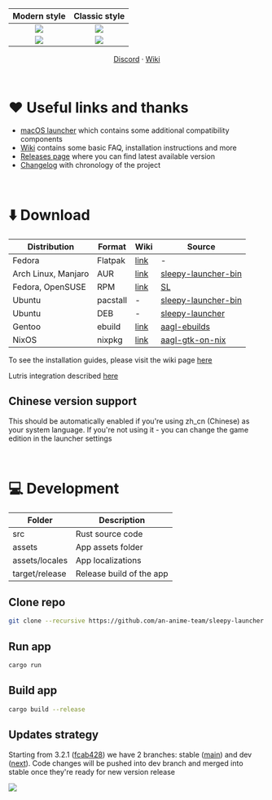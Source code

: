 | Modern style | Classic style |
| :-: | :-: |
| <picture><source media="(prefers-color-scheme: dark)" srcset="repository/main-modern-dark.png"><img src="repository/main-modern.png"></picture> | <picture><source media="(prefers-color-scheme: dark)" srcset="repository/main-classic-dark.png"><img src="repository/main-classic.png"></picture> |
| <picture><source media="(prefers-color-scheme: dark)" srcset="repository/settings-modern-dark.png"><img src="repository/settings-modern.png"></picture> | <picture><source media="(prefers-color-scheme: dark)" srcset="repository/settings-classic-dark.png"><img src="repository/settings-classic.png"></picture> |

<p align="center">
    <a href="https://discord.gg/ck37X6UWBp">Discord</a> ·
    <a href="https://github.com/an-anime-team/sleepy-launcher/wiki">Wiki</a>
</p>

<br>

# ♥️ Useful links and thanks

* [macOS launcher](https://github.com/3Shain/yet-another-anime-game-launcher) which contains some additional compatibility components
* [Wiki](https://github.com/an-anime-team/sleepy-launcher/wiki) contains some basic FAQ, installation instructions and more
* [Releases page](https://github.com/an-anime-team/sleepy-launcher/releases) where you can find latest available version
* [Changelog](CHANGELOG.md) with chronology of the project

<br>

# ⬇️ Download

| Distribution | Format | Wiki | Source |
| - | - | - | - |
| Fedora | Flatpak | [link](https://github.com/an-anime-team/sleepy-launcher/wiki/Installation#-any-distribution-flatpak) | - |
| Arch Linux, Manjaro | AUR | [link](https://github.com/an-anime-team/sleepy-launcher/wiki/Installation#-arch-linux-aur) | [sleepy-launcher-bin](https://aur.archlinux.org/packages/sleepy-launcher-bin) |
| Fedora, OpenSUSE | RPM | [link](https://github.com/an-anime-team/sleepy-launcher/wiki/Installation#-fedora-rpm) | [SL](https://build.opensuse.org/repositories/home:Maroxy:AAT-Apps/SL) |
| Ubuntu | pacstall | - | [sleepy-launcher-bin](https://pacstall.dev/packages/sleepy-launcher-bin) |
| Ubuntu | DEB | - | [sleepy-launcher](https://launchpad.net/~an-anime-team/+archive/ubuntu/sleepy-launcher) |
| Gentoo | ebuild | [link](https://github.com/an-anime-team/sleepy-launcher/wiki/Installation#-gentoo-linux-ebuild) | [aagl-ebuilds](https://github.com/an-anime-team/gentoo-ebuilds) |
| NixOS | nixpkg | [link](https://github.com/an-anime-team/sleepy-launcher/wiki/Installation#-nixos-nixpkg) | [aagl-gtk-on-nix](https://github.com/ezKEa/aagl-gtk-on-nix) |

To see the installation guides, please visit the wiki page [here](https://github.com/an-anime-team/sleepy-launcher/wiki/Installation)

Lutris integration described [here](https://github.com/an-anime-team/sleepy-launcher/wiki/Installation#-lutris)

## Chinese version support

This should be automatically enabled if you're using zh_cn (Chinese) as your system language. If you're not using it - you can change the game edition in the launcher settings

<br>

# 💻 Development

| Folder | Description |
| - | - |
| src | Rust source code |
| assets | App assets folder |
| assets/locales | App localizations |
| target/release | Release build of the app |

## Clone repo

```sh
git clone --recursive https://github.com/an-anime-team/sleepy-launcher
```

## Run app

```sh
cargo run
```

## Build app

```sh
cargo build --release
```

## Updates strategy

Starting from 3.2.1 ([fcab428](https://github.com/an-anime-team/sleepy-launcher/commit/fcab428cb40b1457f41e0856f9d1e1473acbe653)) we have 2 branches: stable ([main](https://github.com/an-anime-team/sleepy-launcher/tree/main)) and dev ([next](https://github.com/an-anime-team/sleepy-launcher/tree/next)). Code changes will be pushed into dev branch and merged into stable once they're ready for new version release

<img src="repository/branches.png" />
